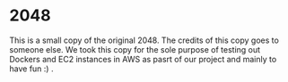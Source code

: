 # 2048

This is a small copy of the original 2048. The credits of this copy goes to someone else. We took this copy for the sole purpose of testing out Dockers and EC2 instances in AWS as pasrt of our project and mainly to have fun :) .

